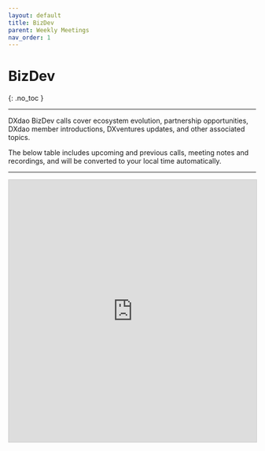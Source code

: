 ```yaml
---
layout: default
title: BizDev
parent: Weekly Meetings
nav_order: 1
---
```


# BizDev
{: .no_toc }

---

DXdao BizDev calls cover ecosystem evolution, partnership opportunities, DXdao member introductions, DXventures updates, and other associated topics. 

The below table includes upcoming and previous calls, meeting notes and recordings, and will be converted to your local time automatically.

___


 <iframe class="airtable-embed" src="https://airtable.com/embed/shro5NCrbXEY0ggQf?backgroundColor=teal&viewControls=on" frameborder="0" onmousewheel="" width="100%" height="533" style="background: transparent; border: 1px solid #ccc;"></iframe>
       

